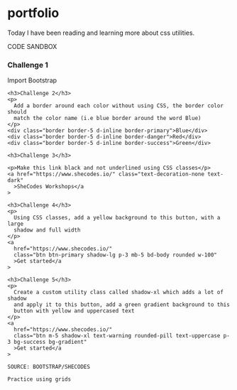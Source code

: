 # portfolio
 Today I have been reading and learning more about css utilities.

 CODE SANDBOX

 <h3>Challenge 1</h3>
    <p>Import Bootstrap</p>

    <h3>Challenge 2</h3>
    <p>
      Add a border around each color without using CSS, the border color should
      match the color name (i.e blue border around the word Blue)
    </p>
    <div class="border border-5 d-inline border-primary">Blue</div>
    <div class="border border-5 d-inline border-danger">Red</div>
    <div class="border border-5 d-inline border-success">Green</div>

    <h3>Challenge 3</h3>

    <p>Make this link black and not underlined using CSS classes</p>
    <a href="https://www.shecodes.io/" class="text-decoration-none text-dark"
      >SheCodes Workshops</a
    >

    <h3>Challenge 4</h3>
    <p>
      Using CSS classes, add a yellow background to this button, with a large
      shadow and full width
    </p>
    <a
      href="https://www.shecodes.io/"
      class="btn btn-primary shadow-lg p-3 mb-5 bd-body rounded w-100"
      >Get started</a
    >

    <h3>Challenge 5</h3>
    <p>
      Create a custom utility class called shadow-xl which adds a lot of shadow
      and apply it to this button, add a green gradient background to this
      button with yellow and uppercased text
    </p>
    <a
      href="https://www.shecodes.io/"
      class="btn m-5 shadow-xl text-warning rounded-pill text-uppercase p-3 bg-success bg-gradient"
      >Get started</a
    >

    SOURCE: BOOTSTRAP/SHECODES

    Practice using grids